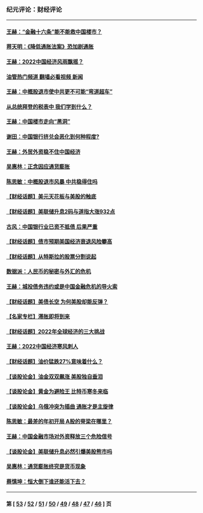 ### 纪元评论：财经评论
---
#### [王赫：“金融十六条”能不能救中国楼市？](../../pages/nsc1026/n13868431.md?11300330) 
#### [蒋天明：《降低通胀法案》恐加剧通胀](../../pages/nsc1026/n13806996.md?11300330) 
#### [王赫：2022中国经济风雨飘摇？](../../pages/nsc1026/n13803207.md?11300330) 
#### [油管热门频道 翻墙必看视频 新闻](ok?11300330)
#### [王赫：中概股退市使中共更不可能“弯道超车”](../../pages/nsc1026/n13802858.md?11300330) 
#### [从总统拜登的税表中 我们学到什么？](../../pages/nsc1026/n13773081.md?11300330) 
#### [王赫：中国楼市走向“黑洞”](../../pages/nsc1026/n13770647.md?11300330) 
#### [谢田：中国银行挤兑会恶化到何种程度?](../../pages/nsc1026/n13766965.md?11300330) 
#### [王赫：外贸外资稳不住中国经济](../../pages/nsc1026/n13753933.md?11300330) 
#### [吴惠林：正念因应通货膨胀](../../pages/nsc1026/n13750350.md?11300330) 
#### [陈思敏：中概股退市风暴 中共稳得住吗](../../pages/nsc1026/n13738978.md?11300330) 
#### [【财经话题】美元天花板与美股的触底](../../pages/nsc1026/n13736495.md?11300330) 
#### [【财经话题】美联储升息2码与道指大涨932点](../../pages/nsc1026/n13727377.md?11300330) 
#### [古风：中国银行业已资不抵债 后果严重](../../pages/nsc1026/n13726111.md?11300330) 
#### [【财经话题】债市预期美国经济衰退风险攀高](../../pages/nsc1026/n13698043.md?11300330) 
#### [【财经话题】从特斯拉的股票分割说起](../../pages/nsc1026/n13679733.md?11300330) 
#### [数据派：人民币的秘密与外汇的危机](../../pages/nsc1026/n13667092.md?11300330) 
#### [王赫：城投债务违约或是中国金融危机的导火索](../../pages/nsc1026/n13665322.md?11300330) 
#### [【财经话题】美债长空 为何美股却能反弹？](../../pages/nsc1026/n13665895.md?11300330) 
#### [【名家专栏】滞胀即将到来](../../pages/nsc1026/n13658171.md?11300330) 
#### [【财经话题】2022年全球经济的三大挑战](../../pages/nsc1026/n13654423.md?11300330) 
#### [王赫：2022中国经济寒风刺人](../../pages/nsc1026/n13651403.md?11300330) 
#### [【财经话题】油价猛跌27%意味着什么？](../../pages/nsc1026/n13648767.md?11300330) 
#### [【谈股论金】油金双双飙涨 美股独自垂泪](../../pages/nsc1026/n13631742.md?11300330) 
#### [【谈股论金】黄金为避险王 比特币寒冬来临](../../pages/nsc1026/n13600406.md?11300330) 
#### [【谈股论金】乌俄冲突为插曲 通胀才是主旋律](../../pages/nsc1026/n13576797.md?11300330) 
#### [陈思敏：最差的年初开局 A股的脊梁在哪里？](../../pages/nsc1026/n13558359.md?11300330) 
#### [王赫：中国金融市场对外资释放三个危险信号](../../pages/nsc1026/n13546389.md?11300330) 
#### [【谈股论金】美联储升息必然引爆美股熊市吗](../../pages/nsc1026/n13519194.md?11300330) 
#### [吴惠林：通货膨胀终究是货币现象](../../pages/nsc1026/n13512979.md?11300330) 
#### [蔡慎坤：恒大倒下谁还能活下去？](../../pages/nsc1026/n13501831.md?11300330) 

---
#### 第 [ [53](./53.md?11300330) / [52](./52.md?11300330) / [51](./51.md?11300330) / [50](./50.md?11300330) / [49](./49.md?11300330) / [48](./48.md?11300330) / [47](./47.md?11300330) / [46](./46.md?11300330) ] 页
